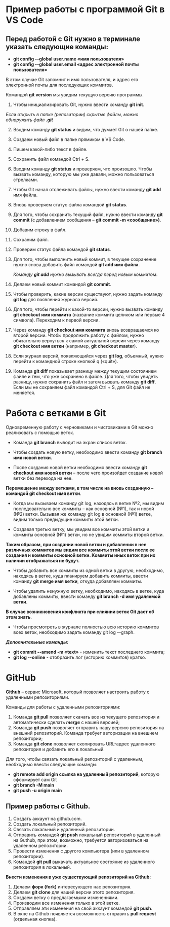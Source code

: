 # Пример работы с программой Git в VS Code
## Перед работой с Git нужно в терминале указать следующие команды:
-	__git config --global user.name «имя пользователя»__
-	__git config --global user.email «адрес электронной почты пользователя»__

В этом случае Git запомнит и имя пользователя, и адрес его электронной почты для последующих коммитов.

Командой __git version__ мы увидим текущую версию программы.

1.	Чтобы инициализировать Git, нужно ввести команду __git init__.

_Если открыть в папке (репозитории) скрытые файлы, можно обнаружить файл **.git**_

2.	Вводим команду __git status__ и видим, что думает Git о нашей папке.
3.	Создаем новый файл в папке прямиком в VS Code.
4.	Пишем какой-либо текст в файле.
5.	Сохранить файл командой Ctrl + S.
6.	Вводим команду __git status__ и проверяем, что произошло.
Чтобы вызвать команду, которую мы уже давали, можно пользоваться стрелками.
7.	Чтобы Git начал отслеживать файлы, нужно ввести команду __git add__ имя файла.
8.	Вновь проверяем статус файла командой __git status__.
9.	Для того, чтобы сохранить текущий файл, нужно ввести команду __git commit__ (с добавлением сообщения – __git commit -m «сообщение»)__.
10.	Добавим строку в файл.
11.	Сохраним файл.
12.	Проверим статус файла командой __git status__.
13.	Для того, чтобы выполнить новый коммит, в текущее сохранение нужно снова добавить файл командой __git add имя файла__. 
	
    _Команду __git add__ нужно вызывать всегда перед новым коммитом_. 
14.	Делаем новый коммит командой __git commit__. 
15.	Чтобы проверить, какие версии существуют, нужно задать команду __git log__ для появления журнала версий.
16.	Для того, чтобы перейти к какой-то версии, нужно вызвать команду __git checkout имя коммита__ (название коммита целиком или первые 4 символа). Переходим к первой версии.
17.	Через команду __git checkout имя коммита__ вновь возвращаемся ко второй версии.
Чтобы продолжить работу с файлом, нужно обязательно вернуться к самой актуальной версии через команду __git checkout имя ветки__ (например, __git checkout master__).
18.	Если журнал версий, появляющийся через __git log__, объемный, нужно перейти к командной строке кнопкой q («quit»). 
19.	Команда __git diff__ показывает разницу между текущим состоянием файле и тем, что уже сохранено в файле. 
Для того, чтобы увидеть разницу, нужно сохранить файл и затем вызвать команду __git diff__. 
Если мы не сохраняем файл командой Ctrl + S, для Git файл не меняется.

# Работа с ветками в Git

Одновременную работу с черновиками и чистовиками в Git можно реализовать с помощью веток.

* Команда __git branch__ выводит на экран список веток.
* Чтобы создать новую ветку, необходимо ввести команду __git branch имя новой ветки__.

* После создания новой ветки необходимо ввести команду __git checkout имя новой ветки__ – после чего произойдет создание новой ветки без перехода на нее.

__Перемещение между ветками, в том числе на вновь созданную – командой git checkout имя ветки__.

* Когда мы вызываем команду git log, находясь в ветке №2, мы видим последовательно все коммиты – как основной (№1), так и новой (№2) ветки. Вызывая же команду git log в основной (№1) ветке, видим только предыдущие коммиты этой ветки.

* Создавая третью ветку, мы увидим все коммиты этой ветки и коммиты основной (№1) ветки, но не увидим коммиты второй ветки.

__Таким образом, при создании новой ветки и добавлении в нее различных коммитов мы видим все коммиты этой ветки после ее создания и коммиты основной ветки. Коммиты иных веток при их наличии отображаться не будут.__

* Чтобы добавить все коммиты из одной ветки в другую, необходимо, находясь в ветке, куда планируем добавить коммиты, ввести команду __git merge имя ветки__, откуда добавляем коммиты.

* Чтобы удалить ненужную ветку, необходимо, находясь в ветке, куда добавлены коммиты, ввести команду __git branch -d имя удаляемой ветки__.

__В случае возникновения конфликта при слиянии веток Git даст об этом знать__.

* Чтобы просмотреть в журнале полностью всю историю коммитов всех веток, необходимо задать команду git log --graph.

__*Дополнительные команды:*__

* __git commit --amend -m «text»__ - изменить текст последнего коммита;
* __git log --online__ - отобразить лог (историю коммитов) кратко.

# GitHub
__Github__ – сервис Microsoft, который позволяет настроить работу с удаленными репозиториями.

Команды для работы с удаленными репозиториями:
1. Команда __git pull__ позволяет скачать все из текущего репозитория и автоматически сделать *__merge__* с нашей версией;
2. Команда __git push__ позволяет отправить нашу версию репозитория на внешний репозиторий. Команда требует авторизации на внешнем репозитории;
3. Команда __git clone__ позволяет скопировать URL-адрес удаленного репозитория и добавить его в локальный. 

Для того, чтобы связать локальный репозиторий с удаленным, необходимо ввести следующие команды:
* __git remote add origin ссылка на удаленный репозиторий__, которую сформирует сам Git
* __git branch -M main__
* __git push -u origin main__

## Пример работы с Github.

1.	Создать аккаунт на github.com.
2.	Создать локальный репозиторий.
3.	Связать локальный и удаленный репозитории.
4.	Отправить командой __git push__ локальный репозиторий в удаленный на Guthub, при этом, возможно, требуется авторизоваться на удаленном репозитории.
5.	Провести изменения с другого компьютера (или в удаленном репозитории).
6.	Командой __git pull__ выкачать актуальное состояние из удаленного репозитория в локальный. 

__Внести изменения в уже существующий репозиторий на Github:__

1.	Делаем __форк (fork)__ интересующего нас репозитория.
2.	Делаем __git clone__ для нашей версии этого репозитория.
3.	Создаем ветку с предлагаемыми изменениями.
4.	Производим все изменения только в этой ветке.
5.	Отправляем эти изменения на свой аккаунт командой __git push__.
6.	В окне на Github появляется возможность отправить __pull request__ (отдельная кнопка).